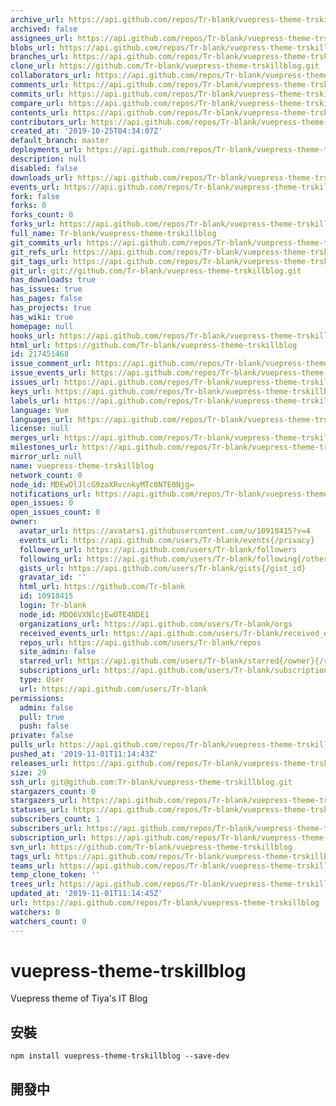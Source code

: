 ```yaml
---
archive_url: https://api.github.com/repos/Tr-blank/vuepress-theme-trskillblog/{archive_format}{/ref}
archived: false
assignees_url: https://api.github.com/repos/Tr-blank/vuepress-theme-trskillblog/assignees{/user}
blobs_url: https://api.github.com/repos/Tr-blank/vuepress-theme-trskillblog/git/blobs{/sha}
branches_url: https://api.github.com/repos/Tr-blank/vuepress-theme-trskillblog/branches{/branch}
clone_url: https://github.com/Tr-blank/vuepress-theme-trskillblog.git
collaborators_url: https://api.github.com/repos/Tr-blank/vuepress-theme-trskillblog/collaborators{/collaborator}
comments_url: https://api.github.com/repos/Tr-blank/vuepress-theme-trskillblog/comments{/number}
commits_url: https://api.github.com/repos/Tr-blank/vuepress-theme-trskillblog/commits{/sha}
compare_url: https://api.github.com/repos/Tr-blank/vuepress-theme-trskillblog/compare/{base}...{head}
contents_url: https://api.github.com/repos/Tr-blank/vuepress-theme-trskillblog/contents/{+path}
contributors_url: https://api.github.com/repos/Tr-blank/vuepress-theme-trskillblog/contributors
created_at: '2019-10-25T04:34:07Z'
default_branch: master
deployments_url: https://api.github.com/repos/Tr-blank/vuepress-theme-trskillblog/deployments
description: null
disabled: false
downloads_url: https://api.github.com/repos/Tr-blank/vuepress-theme-trskillblog/downloads
events_url: https://api.github.com/repos/Tr-blank/vuepress-theme-trskillblog/events
fork: false
forks: 0
forks_count: 0
forks_url: https://api.github.com/repos/Tr-blank/vuepress-theme-trskillblog/forks
full_name: Tr-blank/vuepress-theme-trskillblog
git_commits_url: https://api.github.com/repos/Tr-blank/vuepress-theme-trskillblog/git/commits{/sha}
git_refs_url: https://api.github.com/repos/Tr-blank/vuepress-theme-trskillblog/git/refs{/sha}
git_tags_url: https://api.github.com/repos/Tr-blank/vuepress-theme-trskillblog/git/tags{/sha}
git_url: git://github.com/Tr-blank/vuepress-theme-trskillblog.git
has_downloads: true
has_issues: true
has_pages: false
has_projects: true
has_wiki: true
homepage: null
hooks_url: https://api.github.com/repos/Tr-blank/vuepress-theme-trskillblog/hooks
html_url: https://github.com/Tr-blank/vuepress-theme-trskillblog
id: 217451468
issue_comment_url: https://api.github.com/repos/Tr-blank/vuepress-theme-trskillblog/issues/comments{/number}
issue_events_url: https://api.github.com/repos/Tr-blank/vuepress-theme-trskillblog/issues/events{/number}
issues_url: https://api.github.com/repos/Tr-blank/vuepress-theme-trskillblog/issues{/number}
keys_url: https://api.github.com/repos/Tr-blank/vuepress-theme-trskillblog/keys{/key_id}
labels_url: https://api.github.com/repos/Tr-blank/vuepress-theme-trskillblog/labels{/name}
language: Vue
languages_url: https://api.github.com/repos/Tr-blank/vuepress-theme-trskillblog/languages
license: null
merges_url: https://api.github.com/repos/Tr-blank/vuepress-theme-trskillblog/merges
milestones_url: https://api.github.com/repos/Tr-blank/vuepress-theme-trskillblog/milestones{/number}
mirror_url: null
name: vuepress-theme-trskillblog
network_count: 0
node_id: MDEwOlJlcG9zaXRvcnkyMTc0NTE0Njg=
notifications_url: https://api.github.com/repos/Tr-blank/vuepress-theme-trskillblog/notifications{?since,all,participating}
open_issues: 0
open_issues_count: 0
owner:
  avatar_url: https://avatars1.githubusercontent.com/u/10918415?v=4
  events_url: https://api.github.com/users/Tr-blank/events{/privacy}
  followers_url: https://api.github.com/users/Tr-blank/followers
  following_url: https://api.github.com/users/Tr-blank/following{/other_user}
  gists_url: https://api.github.com/users/Tr-blank/gists{/gist_id}
  gravatar_id: ''
  html_url: https://github.com/Tr-blank
  id: 10918415
  login: Tr-blank
  node_id: MDQ6VXNlcjEwOTE4NDE1
  organizations_url: https://api.github.com/users/Tr-blank/orgs
  received_events_url: https://api.github.com/users/Tr-blank/received_events
  repos_url: https://api.github.com/users/Tr-blank/repos
  site_admin: false
  starred_url: https://api.github.com/users/Tr-blank/starred{/owner}{/repo}
  subscriptions_url: https://api.github.com/users/Tr-blank/subscriptions
  type: User
  url: https://api.github.com/users/Tr-blank
permissions:
  admin: false
  pull: true
  push: false
private: false
pulls_url: https://api.github.com/repos/Tr-blank/vuepress-theme-trskillblog/pulls{/number}
pushed_at: '2019-11-01T11:14:43Z'
releases_url: https://api.github.com/repos/Tr-blank/vuepress-theme-trskillblog/releases{/id}
size: 29
ssh_url: git@github.com:Tr-blank/vuepress-theme-trskillblog.git
stargazers_count: 0
stargazers_url: https://api.github.com/repos/Tr-blank/vuepress-theme-trskillblog/stargazers
statuses_url: https://api.github.com/repos/Tr-blank/vuepress-theme-trskillblog/statuses/{sha}
subscribers_count: 1
subscribers_url: https://api.github.com/repos/Tr-blank/vuepress-theme-trskillblog/subscribers
subscription_url: https://api.github.com/repos/Tr-blank/vuepress-theme-trskillblog/subscription
svn_url: https://github.com/Tr-blank/vuepress-theme-trskillblog
tags_url: https://api.github.com/repos/Tr-blank/vuepress-theme-trskillblog/tags
teams_url: https://api.github.com/repos/Tr-blank/vuepress-theme-trskillblog/teams
temp_clone_token: ''
trees_url: https://api.github.com/repos/Tr-blank/vuepress-theme-trskillblog/git/trees{/sha}
updated_at: '2019-11-01T11:14:45Z'
url: https://api.github.com/repos/Tr-blank/vuepress-theme-trskillblog
watchers: 0
watchers_count: 0
---
```


# vuepress-theme-trskillblog
Vuepress theme of Tiya\'s IT Blog

## 安裝
```
npm install vuepress-theme-trskillblog --save-dev
```

## 開發中